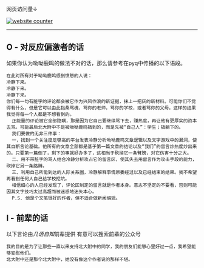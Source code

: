 网页访问量↓

<!-- hitwebcounter Code START -->
<a href="http://www.hitwebcounter.com" target="blank">
<img src="http://hitwebcounter.com/counter/counter.php?page=7147697&style=0036&nbdigits=7&type=page&initCount=0" title="website counter" Alt="website counter"   border="0" >
</a>                                        <br/>
                                        <!-- hitwebcounter.com --><a href="http://www.hitwebcounter.com" title="" 
                                        target="_blank" style="font-family: ; 
                                        font-size: px; color: #; text-decoration:  ;">
                                        </a>   

-----------------------------

## O - 对反应偏激者的话

如果你认为呦呦鹿鸣的做法不对的话，那么请参考在pyq中传播的以下语段。
```
在此对所有对于呦呦鹿鸣感到愤怒的人说：
冷静下来。
冷静下来。
冷静下来。
你们每一句有脏字的评论都会被它作为兴风作浪的新证据，抹上一把灰的新材料。可能你们不觉得有什么，但是它可以由此指桑骂槐，骂你的老师，骂你的学校，或者骂你的父母。这样的结果我觉得每一个人都是不想看到的。
  正能量的评论被它全部隐瞒，那是因为它自己要继续骂下去，赚热度，再让他有更厚实的资本去骂。可能最后北大附中不是被呦呦鹿鸣搞到的，而是先被“自己人”：学生；搞躺下的。
  我们要做的无非三件事：
  一，找到一个关注度足够高的平台发表冷静分析呦呦鹿鸣文章逻辑以及文字游戏中的漏洞，使其自断言论基础。他所有的文章全部都是基于第一篇文章的结论以及“我们”的留言炒热度炒出来的。只要第一篇倒了，剩下的事就好办多了，这相当于砍掉它一条臂膀，对它伤害十分之大。
  二、用不带脏字的骂人结合冷静分析攻占它的留言区，使其失去用留言作为攻击手段的能力，砍掉它另一条胳膊。
  三、利用自己所能到达的人际关系圈，冷静解释事情原委经过以及已经结束的结果。我不希望再看到任何人自己给学校挖坑。
  相信细心的人已经发现了，评论区制定的留言就是作者本身。意志不坚定的不要看，否则可能因其文字技巧太过高超而被迷惑地迷失本心。
  P.S. 他是个文笔很好的作者，但不适合做新闻编辑。
```

## I - 前辈的话

以下言论由*几语自知*前辈提供 有意可以搜索前辈的公众号

```
我的目的是为了让那些一直以来支持北大附中的同学，我的朋友们能够心里好过一点，我希望能够安慰他们。
北大附中还是那个北大附中，她没有像这个作者说的那样不堪。
```

```

```
